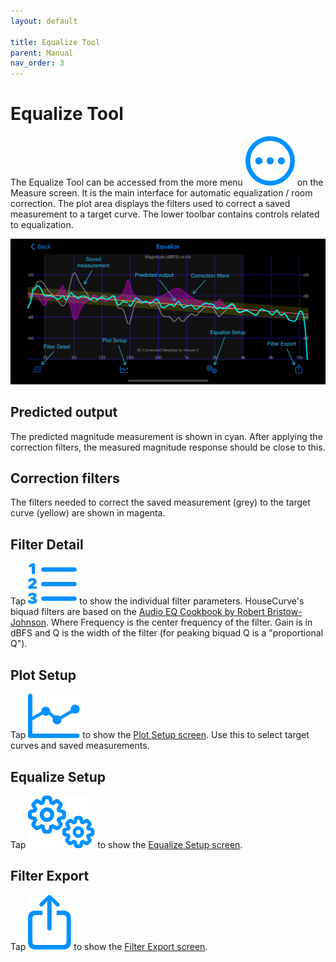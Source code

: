 ```yaml
---
layout: default

title: Equalize Tool
parent: Manual
nav_order: 3
---
```


# Equalize Tool
The Equalize Tool can be accessed from the more menu <img src="/assets/img/more.png" alt="More" class="app-icon"> on the Measure screen.  It is the main interface for automatic equalization / room correction.  The plot area displays the filters used to correct a saved measurement to a target curve. The lower toolbar contains controls related to equalization.

![Equalize tool](/assets/img/equalize_tool.png "HouseCurve Equalize tool")

## Predicted output
The predicted magnitude measurement is shown in cyan.  After applying the correction filters, the measured magnitude response should be close to this.

## Correction filters
The filters needed to correct the saved measurement (grey) to the target curve (yellow) are shown in magenta.

## Filter Detail
Tap <img src="/assets/img/detail.png" alt="Detail" class="app-icon"> to show the individual filter parameters.  HouseCurve's biquad filters are based on the [Audio EQ Cookbook by Robert Bristow-Johnson](https://www.w3.org/TR/audio-eq-cookbook/).  Where Frequency is the center frequency of the filter.  Gain is in dBFS and Q is the width of the filter (for peaking biquad Q is a "proportional Q").

## Plot Setup
Tap <img src="/assets/img/plot.png" alt="Plot Setup" class="app-icon"> to show the [Plot Setup screen](plot_setup.md).  Use this to select target curves and saved measurements.

## Equalize Setup
Tap <img src="/assets/img/setup.png" alt="Equalize Setup" class="app-icon"> to show the [Equalize Setup screen](equalize_setup.md).

## Filter Export
Tap <img src="/assets/img/export.png" alt="Export" class="app-icon"> to show the [Filter Export screen](filter_export.md).



